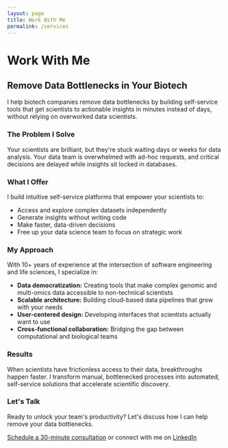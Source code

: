 ```yaml
---
layout: page
title: Work With Me
permalink: /services
---
```


# Work With Me

## Remove Data Bottlenecks in Your Biotech

I help biotech companies remove data bottlenecks by building self-service tools that get scientists to actionable insights in minutes instead of days, without relying on overworked data scientists.

### The Problem I Solve

Your scientists are brilliant, but they're stuck waiting days or weeks for data analysis. Your data team is overwhelmed with ad-hoc requests, and critical decisions are delayed while insights sit locked in databases.

### What I Offer

I build intuitive self-service platforms that empower your scientists to:
- Access and explore complex datasets independently
- Generate insights without writing code
- Make faster, data-driven decisions
- Free up your data science team to focus on strategic work

### My Approach

With 10+ years of experience at the intersection of software engineering and life sciences, I specialize in:
- **Data democratization:** Creating tools that make complex genomic and multi-omics data accessible to non-technical scientists
- **Scalable architecture:** Building cloud-based data pipelines that grow with your needs
- **User-centered design:** Developing interfaces that scientists actually want to use
- **Cross-functional collaboration:** Bridging the gap between computational and biological teams

### Results

When scientists have frictionless access to their data, breakthroughs happen faster. I transform manual, bottlenecked processes into automated, self-service solutions that accelerate scientific discovery.

### Let's Talk

Ready to unlock your team's productivity? Let's discuss how I can help remove your data bottlenecks.

[Schedule a 30-minute consultation](https://calendly.com/lina-l-faller/30min) or connect with me on [LinkedIn](https://linkedin.com/in/linafaller)
